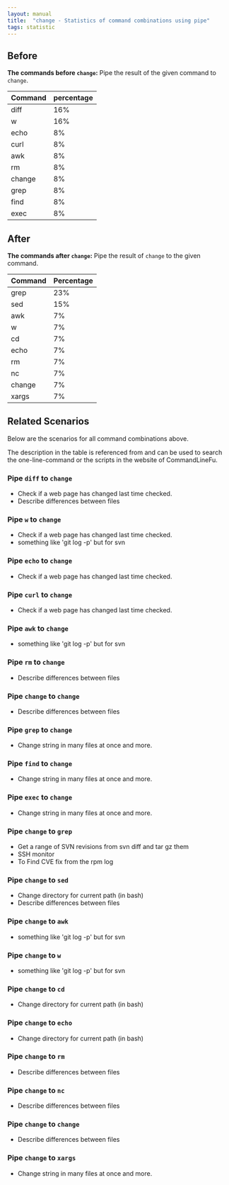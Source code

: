 ```yaml
---
layout: manual
title:  "change - Statistics of command combinations using pipe"
tags: statistic
---
```


## Before

__The commands before `change`:__ Pipe the result of the given command to `change`.

| Command | percentage |
|--------|--------|
| diff | 16% |
| w | 16% |
| echo | 8% |
| curl | 8% |
| awk | 8% |
| rm | 8% |
| change | 8% |
| grep | 8% |
| find | 8% |
| exec | 8% |



## After

__The commands after `change`:__ Pipe the result of `change` to the given command.

| Command | Percentage | 
|-------|--------|
| grep | 23% |
| sed | 15% |
| awk | 7% |
| w | 7% |
| cd | 7% |
| echo | 7% |
| rm | 7% |
| nc | 7% |
| change | 7% |
| xargs | 7% |



## Related Scenarios

Below are the scenarios for all command combinations above.

The description in the table is referenced from and can be used to search the one-line-command or the scripts in the website of CommandLineFu.


### Pipe `diff` to `change`

- Check if a web page has changed last time checked.
- Describe differences between files

            
### Pipe `w` to `change`

- Check if a web page has changed last time checked.
- something like 'git log -p' but for svn

            
### Pipe `echo` to `change`

- Check if a web page has changed last time checked.

            
### Pipe `curl` to `change`

- Check if a web page has changed last time checked.

            
### Pipe `awk` to `change`

- something like 'git log -p' but for svn

            
### Pipe `rm` to `change`

- Describe differences between files

            
### Pipe `change` to `change`

- Describe differences between files

            
### Pipe `grep` to `change`

- Change string in many files at once and more.

            
### Pipe `find` to `change`

- Change string in many files at once and more.

            
### Pipe `exec` to `change`

- Change string in many files at once and more.

            


### Pipe `change` to `grep`

- Get a range of SVN revisions from svn diff and tar gz them
- SSH monitor
- To Find CVE fix from the rpm log

            
### Pipe `change` to `sed`

- Change directory for current path (in bash)
- Describe differences between files

            
### Pipe `change` to `awk`

- something like 'git log -p' but for svn

            
### Pipe `change` to `w`

- something like 'git log -p' but for svn

            
### Pipe `change` to `cd`

- Change directory for current path (in bash)

            
### Pipe `change` to `echo`

- Change directory for current path (in bash)

            
### Pipe `change` to `rm`

- Describe differences between files

            
### Pipe `change` to `nc`

- Describe differences between files

            
### Pipe `change` to `change`

- Describe differences between files

            
### Pipe `change` to `xargs`

- Change string in many files at once and more.

            
